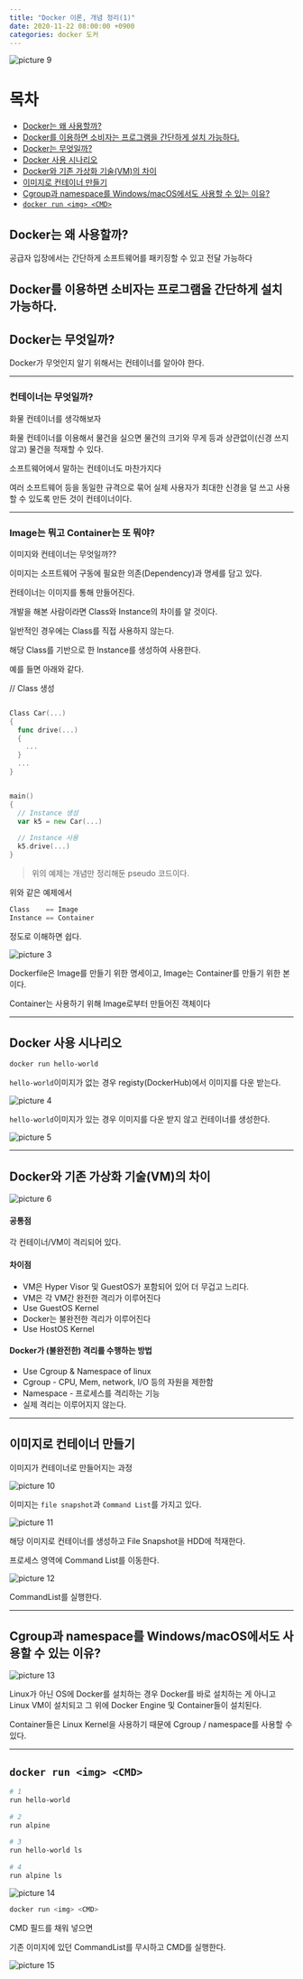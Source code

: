 ```yaml
---
title: "Docker 이론, 개념 정리(1)"
date: 2020-11-22 08:00:00 +0900
categories: docker 도커 
---
```

![picture 9](https://cckn.github.io/assets/images/2020-11-22-docker1_images/efe19c908522fd32c066a7b690f928d3529374970c46e64b38be89081d943bd8.png)  


# 목차 
- [Docker는 왜 사용할까?](#docker--)
- [Docker를 이용하면 소비자는 프로그램을 간단하게 설치 가능하다.](#docker------)
- [Docker는 무엇일까?](#docker-)
- [Docker 사용 시나리오](#docker--)
- [Docker와 기존 가상화 기술(VM)의 차이](#docker---vm-)
- [이미지로 컨테이너 만들기](#--)
- [Cgroup과 namespace를 Windows/macOS에서도 사용할 수 있는 이유?](#cgroup-namespace-windowsmacos----)
- [`docker run <img> <CMD>`](#docker-run-img-cmd)

## Docker는 왜 사용할까?

공급자 입장에서는 간단하게 소프트웨어를 패키징할 수 있고 전달 가능하다

Docker를 이용하면 소비자는 프로그램을 간단하게 설치 가능하다. 
---
 
## Docker는 무엇일까?

Docker가 무엇인지 알기 위해서는 컨테이너를 알아야 한다.
 
 
---
 
### 컨테이너는 무엇일까?

화물 컨테이너를 생각해보자

화물 컨테이너를 이용해서 물건을 실으면 물건의 크기와 무게 등과 상관없이(신경 쓰지 않고) 물건을 적재할 수 있다.

소프트웨어에서 말하는 컨테이너도 마찬가지다
 
여러 소프트웨어 등을 동일한 규격으로 묶어 실제 사용자가 최대한 신경을 덜 쓰고 사용할 수 있도록 만든 것이 컨테이너이다.
 
 
 
---
 
### Image는 뭐고 Container는 또 뭐야? 
 
이미지와 컨테이너는 무엇일까??
 
이미지는 소프트웨어 구동에 필요한 의존(Dependency)과 명세를 담고 있다.
 
컨테이너는 이미지를 통해 만들어진다.
 
개발을 해본 사람이라면 Class와 Instance의 차이를 알 것이다.
 
일반적인 경우에는 Class를 직접 사용하지 않는다.
 
해당 Class를 기반으로 한 Instance를 생성하여 사용한다.
 
예를 들면 아래와 같다.
 
// Class 생성

``` go

Class Car(...)
{
  func drive(...)
  {
    ...
  }
  ...
}
```

``` go 

main()
{
  // Instance 생성
  var k5 = new Car(...)
 
  // Instance 사용
  k5.drive(...)
}
```

> 위의 예제는 개념만 정리해둔 pseudo 코드이다.
 
위와 같은 예제에서
 

```go 
Class    == Image
Instance == Container
```
정도로 이해하면 쉽다.

![picture 3](https://cckn.github.io/assets/images/2020-11-22-docker1_images/caa5ada4759d0a02b12971b712b8849dfbf3cb09d13169a9fc0475c210b4a335.png)  


 
Dockerfile은 Image를 만들기 위한 명세이고,
Image는 Container를 만들기 위한 본이다.
 
Container는 사용하기 위해 Image로부터 만들어진 객체이다
 
 
---
 
## Docker 사용 시나리오
 
``` bash
docker run hello-world
```
 
 
 
`hello-world`이미지가 없는 경우 registy(DockerHub)에서 이미지를 다운 받는다.

![picture 4](https://cckn.github.io/assets/images/2020-11-22-docker1_images/5760633012eddee6570a7c22a7d8dc9a83aaab41b998d1a4302640603fccdc09.png)  

`hello-world`이미지가 있는 경우 이미지를 다운 받지 않고 컨테이너를 생성한다.

![picture 5](https://cckn.github.io/assets/images/2020-11-22-docker1_images/43c5e9481a6a33668cea657c7fcf618281ad991dab63f6936286272f8fbfdcec.png)  

 
 
 
 
 
---
 
 
## Docker와 기존 가상화 기술(VM)의 차이
 ![picture 6](https://cckn.github.io/assets/images/2020-11-22-docker1_images/3fff93f225744a03fdf6ac437277dab0f020227db8916014e1c38607703e0e17.png)  


 
#### 공통점
각 컨테이너/VM이 격리되어 있다.
 
#### 차이점
- VM은 Hyper Visor 및 GuestOS가 포함되어 있어 더 무겁고 느리다.
- VM은 각 VM간 완전한 격리가 이루어진다
- Use GuestOS Kernel
- Docker는 불완전한 격리가 이루어진다
- Use HostOS Kernel  
 
#### Docker가 (불완전한) 격리를 수행하는 방법
- Use Cgroup & Namespace of linux
- Cgroup - CPU, Mem, network, I/O 등의 자원을 제한함
- Namespace - 프로세스를 격리하는 기능
- 실제 격리는 이루어지지 않는다.
 
---
 
 
## 이미지로 컨테이너 만들기
 
이미지가 컨테이너로 만들어지는 과정

![picture 10](https://cckn.github.io/assets/images/2020-11-22-docker1_images/7ae61afe5797c8a33b18ab12a7a9136c70edbd453794365fbceaac8e7ce948d9.png)  

이미지는 `file snapshot`과 `Command List`를 가지고 있다.
 



![picture 11](https://cckn.github.io/assets/images/2020-11-22-docker1_images/37cef9a58e88ff324746c65abfc5898c3a720b2a5518c4762b07e4211b5e29a0.png)  

해당 이미지로 컨테이너를 생성하고 File Snapshot을 HDD에 적재한다.
 
프로세스 영역에 Command List를 이동한다.



![picture 12](https://cckn.github.io/assets/images/2020-11-22-docker1_images/dd94cc70f440cf7bf9fb2dd470f83c4a61247babe844941781c132c13c802716.png)  

CommandList를 실행한다.

 
 



 ---
 
## Cgroup과 namespace를 Windows/macOS에서도 사용할 수 있는 이유?
 
![picture 13](https://cckn.github.io/assets/images/2020-11-22-docker1_images/dc7b480b6f7ba57b5d55444b20a6950ea7eb20255e0843f66b3b374c28c917be.png)  

 
 
Linux가 아닌 OS에 Docker를 설치하는 경우 Docker를 바로 설치하는 게 아니고 Linux VM이 설치되고 그 위에 Docker Engine 및 Container들이 설치된다.
 
Container들은 Linux Kernel을 사용하기 때문에 Cgroup / namespace를 사용할 수 있다.
 
 ---

 
## `docker run <img> <CMD>`
 

``` bash
# 1 
run hello-world
 
# 2
run alpine
 
# 3
run hello-world ls
 
# 4 
run alpine ls
```

![picture 14](https://cckn.github.io/assets/images/2020-11-22-docker1_images/cd2beb17506a61bc8c94d33a45c795f4ece342ad2f07d999884410db4a89e4e9.png)  

 

``` bash 
docker run <img> <CMD>
```
 
CMD 필드를 채워 넣으면
 
기존 이미지에 있던 CommandList를 무시하고 CMD를 실행한다.
 

 ![picture 15](https://cckn.github.io/assets/images/2020-11-22-docker1_images/b0698869a6e797aeaf0c10a64f96fc84ea41ade39542a50b98d69f5d058ff54b.png)  
